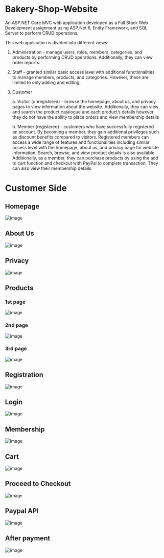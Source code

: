 # Bakery-Shop-Website

An ASP.NET Core MVC web application developed as a Full Stack Web Development assignment using ASP.Net 6, Entity Framework, and SQL Server to perform CRUD operations.

This web application is divided into different views:
1. Administration - manage users, roles, members, categories, and products by performing CRUD operations. Additionally, they can view order reports.
2. Staff - granted similar basic access level with additional functionalities to manage members, products, and categories. However, these are limited to only adding and editing.
3. Customer

   a. Visitor (unregistered) - browse the homepage, about us, and privacy pages to view information about the website. Additionally, they can view and search the product catalogue and each product’s details however, they do not have the ability to place orders and view membership details

      b. Member (registered) - customers who have successfully registered an account. By becoming a member, they gain additional privileges such as discount benefits compared to visitors. Registered members can access a wide range of features and functionalities including similar access level with the homepage, about us, and privacy page for website information.  Search, browse, and view product details is also available. Additionally, as a member, they can purchase products by using the add to cart function and checkout with PayPal to complete transaction. They can also view their membership details.

# Customer Side
## Homepage
![image](https://github.com/nicolefabian/Bakery-Shop-Website/assets/102332600/c73f2581-79e8-475f-89dc-4f4958256a50)

## About Us
![image](https://github.com/nicolefabian/Bakery-Shop-Website/assets/102332600/c91a53e6-2dbf-4ff8-aa17-f0fcb3accdec)

## Privacy 
![image](https://github.com/nicolefabian/Bakery-Shop-Website/assets/102332600/a02dc266-f574-4d3c-8ba9-c9348698b9f5)

## Products
### 1st page
![image](https://github.com/nicolefabian/Bakery-Shop-Website/assets/102332600/11b2e7d2-5d99-4096-bedc-cba8ffc0a7b0)

### 2nd page
![image](https://github.com/nicolefabian/Bakery-Shop-Website/assets/102332600/5e484c5b-4f79-4414-aa7e-b6da0b7d28b5)

### 3rd page
![image](https://github.com/nicolefabian/Bakery-Shop-Website/assets/102332600/e80ac6d1-a2b2-4143-b043-83b796164c21)

## Registration
![image](https://github.com/nicolefabian/Bakery-Shop-Website/assets/102332600/db652c7c-1535-480f-a509-2c8d2d4eee53)

## Login 
![image](https://github.com/nicolefabian/Bakery-Shop-Website/assets/102332600/b9049998-a744-43a5-a37c-d3d4183c8bb9)

## Membership
![image](https://github.com/nicolefabian/Bakery-Shop-Website/assets/102332600/38ddb30a-d0a7-4125-98bf-caba9e8c096b)

## Cart
![image](https://github.com/nicolefabian/Bakery-Shop-Website/assets/102332600/2c30e72b-fd41-4d4d-a8ae-010788dfce41)

## Proceed to Checkout
![image](https://github.com/nicolefabian/Bakery-Shop-Website/assets/102332600/9fef80a0-7eb6-445b-91b6-ed7df40fa63c)

## Paypal API
![image](https://github.com/nicolefabian/Bakery-Shop-Website/assets/102332600/10534194-a9c0-4d55-a135-9c5e0a6aa329)

## After payment
![image](https://github.com/nicolefabian/Bakery-Shop-Website/assets/102332600/97c4f6e6-254f-4d9b-a0a4-b67e1053883e)

